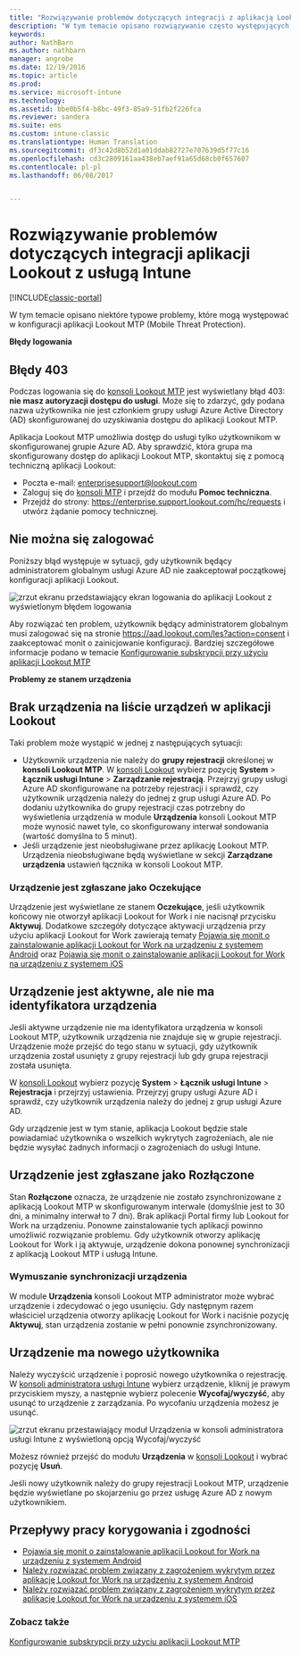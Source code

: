 ```yaml
---
title: "Rozwiązywanie problemów dotyczących integracji z aplikacją Lookout"
description: "W tym temacie opisano rozwiązywanie często występujących problemów dotyczących integracji z aplikacją Lookout"
keywords: 
author: NathBarn
ms.author: nathbarn
manager: angrobe
ms.date: 12/19/2016
ms.topic: article
ms.prod: 
ms.service: microsoft-intune
ms.technology: 
ms.assetid: bbe0b5f4-b8bc-49f3-85a9-51fb2f226fca
ms.reviewer: sandera
ms.suite: ems
ms.custom: intune-classic
ms.translationtype: Human Translation
ms.sourcegitcommit: df3c42d8b52d1a01ddab82727e707639d5f77c16
ms.openlocfilehash: cd3c2809161aa438eb7aef91a65d68cb0f657607
ms.contentlocale: pl-pl
ms.lasthandoff: 06/08/2017


---
```


# <a name="troubleshoot-lookout-integration-with-intune"></a>Rozwiązywanie problemów dotyczących integracji aplikacji Lookout z usługą Intune

[!INCLUDE[classic-portal](../includes/classic-portal.md)]

W tym temacie opisano niektóre typowe problemy, które mogą występować w konfiguracji aplikacji Lookout MTP (Mobile Threat Protection).

**Błędy logowania**

## <a name="403-errors"></a>Błędy 403
Podczas logowania się do [konsoli Lookout MTP](https://aad.lookout.com) jest wyświetlany błąd 403: **nie masz autoryzacji dostępu do usługi**. Może się to zdarzyć, gdy podana nazwa użytkownika nie jest członkiem grupy usługi Azure Active Directory (AD) skonfigurowanej do uzyskiwania dostępu do aplikacji Lookout MTP.

Aplikacja Lookout MTP umożliwia dostęp do usługi tylko użytkownikom w skonfigurowanej grupie Azure AD. Aby sprawdzić, która grupa ma skonfigurowany dostęp do aplikacji Lookout MTP, skontaktuj się z pomocą techniczną aplikacji Lookout:

* Poczta e-mail: enterprisesupport@lookout.com
* Zaloguj się do [konsoli MTP](http://aad.lookout.com) i przejdź do modułu **Pomoc techniczna**.
* Przejdź do strony: https://enterprise.support.lookout.com/hc/requests i utwórz żądanie pomocy technicznej.

## <a name="unable-to-sign-in"></a>Nie można się zalogować
Poniższy błąd występuje w sytuacji, gdy użytkownik będący administratorem globalnym usługi Azure AD nie zaakceptował początkowej konfiguracji aplikacji Lookout.

![zrzut ekranu przedstawiający ekran logowania do aplikacji Lookout z wyświetlonym błędem logowania](../media/mtp/lookout-mtp-consent-not-accepted-error.png)

Aby rozwiązać ten problem, użytkownik będący administratorem globalnym musi zalogować się na stronie https://aad.lookout.com/les?action=consent i zaakceptować monit o zainicjowanie konfiguracji. Bardziej szczegółowe informacje podano w temacie [Konfigurowanie subskrypcji przy użyciu aplikacji Lookout MTP](../deploy-use/setup-your-lookout-mtd-subscription.md)

**Problemy ze stanem urządzenia**

## <a name="device-missing-from-lookout-device-list"></a>Brak urządzenia na liście urządzeń w aplikacji Lookout

Taki problem może wystąpić w jednej z następujących sytuacji:
* Użytkownik urządzenia nie należy do **grupy rejestracji** określonej w **konsoli Lookout MTP**.  W [konsoli Lookout](http://aad.lookout.com) wybierz pozycję **System** > **Łącznik usługi Intune** > **Zarządzanie rejestracją**.  Przejrzyj grupy usługi Azure AD skonfigurowane na potrzeby rejestracji i sprawdź, czy użytkownik urządzenia należy do jednej z grup usługi Azure AD.  Po dodaniu użytkownika do grupy rejestracji czas potrzebny do wyświetlenia urządzenia w module **Urządzenia** konsoli Lookout MTP może wynosić nawet tyle, co skonfigurowany interwał sondowania (wartość domyślna to 5 minut).
* Jeśli urządzenie jest nieobsługiwane przez aplikację Lookout MTP.  Urządzenia nieobsługiwane będą wyświetlane w sekcji **Zarządzane urządzenia** ustawień łącznika w konsoli Lookout MTP.

### <a name="device-reported-as-pending"></a>Urządzenie jest zgłaszane jako **Oczekujące**

Urządzenie jest wyświetlane ze stanem **Oczekujące**, jeśli użytkownik końcowy nie otworzył aplikacji Lookout for Work i nie nacisnął przycisku **Aktywuj**. Dodatkowe szczegóły dotyczące aktywacji urządzenia przy użyciu aplikacji Lookout for Work zawierają tematy [Pojawia się monit o zainstalowanie aplikacji Lookout for Work na urządzeniu z systemem Android](http://docs.microsoft.com/intune-user-help/you-are-prompted-to-install-lookout-for-work-android) oraz [Pojawia się monit o zainstalowanie aplikacji Lookout for Work na urządzeniu z systemem iOS](https://docs.microsoft.com/intune-user-help/you-are-prompted-to-install-lookout-for-work-ios)

## <a name="device-whos-active-but-has-no-device-id"></a>Urządzenie jest aktywne, ale nie ma identyfikatora urządzenia
Jeśli aktywne urządzenie nie ma identyfikatora urządzenia w konsoli Lookout MTP, użytkownik urządzenia nie znajduje się w grupie rejestracji. Urządzenie może przejść do tego stanu w sytuacji, gdy użytkownik urządzenia został usunięty z grupy rejestracji lub gdy grupa rejestracji została usunięta.

W [konsoli Lookout](http://aad.lookout.com) wybierz pozycję **System** > **Łącznik usługi Intune** > **Rejestracja** i przejrzyj ustawienia.  Przejrzyj grupy usługi Azure AD i sprawdź, czy użytkownik urządzenia należy do jednej z grup usługi Azure AD.

Gdy urządzenie jest w tym stanie, aplikacja Lookout będzie stale powiadamiać użytkownika o wszelkich wykrytych zagrożeniach, ale nie będzie wysyłać żadnych informacji o zagrożeniach do usługi Intune.

## <a name="device-reported-as-disconnected"></a>Urządzenie jest zgłaszane jako **Rozłączone**

Stan **Rozłączone** oznacza, że urządzenie nie zostało zsynchronizowane z aplikacją Lookout MTP w skonfigurowanym interwale (domyślnie jest to 30 dni, a minimalny interwał to 7 dni). Brak aplikacji Portal firmy lub Lookout for Work na urządzeniu. Ponowne zainstalowanie tych aplikacji powinno umożliwić rozwiązanie problemu. Gdy użytkownik otworzy aplikację Lookout for Work i ją aktywuje, urządzenie dokona ponownej synchronizacji z aplikacją Lookout MTP i usługą Intune.

### <a name="forcing-a-device-sync"></a>Wymuszanie synchronizacji urządzenia
W module **Urządzenia** konsoli Lookout MTP administrator może wybrać urządzenie i zdecydować o jego usunięciu.   Gdy następnym razem właściciel urządzenia otworzy aplikację Lookout for Work i naciśnie pozycję **Aktywuj**, stan urządzenia zostanie w pełni ponownie zsynchronizowany.

## <a name="device-has-a-new-user"></a>Urządzenie ma nowego użytkownika
Należy wyczyścić urządzenie i poprosić nowego użytkownika o rejestrację.  W [konsoli administratora usługi Intune](https://manage.microsoft.com) wybierz urządzenie, kliknij je prawym przyciskiem myszy, a następnie wybierz polecenie **Wycofaj/wyczyść**, aby usunąć to urządzenie z zarządzania. Po wycofaniu urządzenia możesz je usunąć.

![zrzut ekranu przestawiający moduł Urządzenia w konsoli administratora usługi Intune z wyświetloną opcją Wycofaj/wyczyść](../media/mtp/mtp-retire-device-intune-console.png)

Możesz również przejść do modułu **Urządzenia** w [konsoli Lookout](http://aad.lookout.com) i wybrać pozycję **Usuń**.

Jeśli nowy użytkownik należy do grupy rejestracji Lookout MTP, urządzenie będzie wyświetlane po skojarzeniu go przez usługę Azure AD z nowym użytkownikiem.

## <a name="compliance-remediation-workflows"></a>Przepływy pracy korygowania i zgodności
- [Pojawia się monit o zainstalowanie aplikacji Lookout for Work na urządzeniu z systemem Android]( http://docs.microsoft.com/intune-user-help/you-are-prompted-to-install-lookout-for-work-android)
- [Należy rozwiązać problem związany z zagrożeniem wykrytym przez aplikację Lookout for Work na urządzeniu z systemem Android](http://docs.microsoft.com/intune-user-help/you-need-to-resolve-a-threat-found-by-lookout-for-work-android)
- [Należy rozwiązać problem związany z zagrożeniem wykrytym przez aplikację Lookout for Work na urządzeniu z systemem iOS](https://docs.microsoft.com/intune-user-help/you-need-to-resolve-a-threat-found-by-lookout-for-work-ios)


### <a name="see-also"></a>Zobacz także
[Konfigurowanie subskrypcji przy użyciu aplikacji Lookout MTP](/intune-classic/deploy-use/set-up-your-subscription-with-lookout-mtp)

